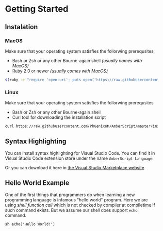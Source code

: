 # Getting Started
## Instalation
### MacOS
Make sure that your operating system satisfies the follorwing prerequsites
- Bash or Zsh or any other Bourne-again shell *(usually comes with MacOS)*
- Ruby 2.0 or newer *(usually comes with MacOS)*
```bash
$(ruby -e "require 'open-uri'; puts open('https://raw.githubusercontent.com/Ph0enixKM/AmberScript/master/install.sh').read")
```

### Linux
Make sure that your operating system satisfies the follorwing prerequsites
- Bash or Zsh or any other Bourne-again shell
- Curl tool for downloading the installation script
```bash
curl https://raw.githubusercontent.com/Ph0enixKM/AmberScript/master/install.sh | bash
```

## Syntax Highlighting
You can install syntax highlighting for Visual Studio Code. You can find it in Visual Studio Code extension store under the name `AmberScript Language`.

Or you can download it here in [the Visual Studio Marketplace website](https://marketplace.visualstudio.com/items?itemName=Ph0enixKM.amberscript-language).


## Hello World Example
One of the first things that programmers do when learning a new programming language is infamous "hello world" program. Here we are using *shell function call* which is not checked by compiler at compiletime if such command exists. But we assume our shell does support `echo` command.

```amberscript
sh echo('Hello World!')
```